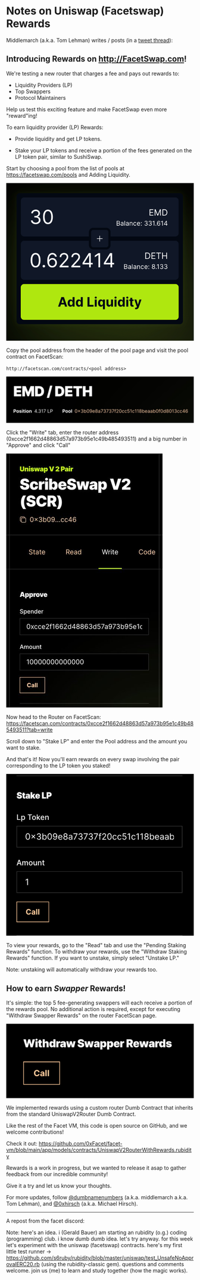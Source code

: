 # Notes on Uniswap (Facetswap) Rewards


Middlemarch (a.k.a. Tom Lehman) writes / posts (in a [tweet thread](https://twitter.com/dumbnamenumbers/status/1720150735965573479)):


## Introducing Rewards on http://FacetSwap.com!

We're testing a new router that charges a fee and pays out rewards to:

- Liquidity Providers (LP)
- Top Swappers
- Protocol Maintainers

Help us test this exciting feature 
and make FacetSwap even more "reward"ing!

To earn liquidity provider (LP) Rewards:

- Provide liquidity and get LP tokens.

- Stake your LP tokens and receive a portion of the fees generated on the LP token pair, similar to SushiSwap.

Start by choosing a pool from the list of pools at https://facetswap.com/pools and Adding Liquidity.

![](i/add_liquidity.png)


Copy the pool address from the header of the pool page and visit the pool contract on FacetScan:

`http://facetscan.com/contracts/<pool address>`


![](i/pool.png)


Click the "Write" tab, enter the router address (0xcce2f1662d48863d57a973b95e1c49b485493511) and a big number in "Approve" and click "Call"

![](i/approve.png)


Now head to the Router on FacetScan: https://facetscan.com/contracts/0xcce2f1662d48863d57a973b95e1c49b485493511?tab=write

Scroll down to "Stake LP" and enter the Pool address and the amount you want to stake.

And that's it! Now you'll earn rewards on every swap involving the pair corresponding to the LP token you staked!

![](i/stake.png)


To view your rewards, go to the "Read" tab and use the "Pending Staking Rewards" function. To withdraw your rewards, use the "Withdraw Staking Rewards" function. If you want to unstake, simply select "Unstake LP."

Note: unstaking will automatically withdraw your rewards too.



## How to earn *Swapper* Rewards!

It's simple: the top 5 fee-generating swappers will each receive a portion of the rewards pool. No additional action is required, except for executing "Withdraw Swapper Rewards" on the router FacetScan page.

![](i/swapper_rewards.png)


We implemented rewards using a custom router Dumb Contract that inherits from the standard UniswapV2Router Dumb Contract.

Like the rest of the Facet VM, this code is open source on GitHub, and we welcome contributions!

Check it out: https://github.com/0xFacet/facet-vm/blob/main/app/models/contracts/UniswapV2RouterWithRewards.rubidity




Rewards is a work in progress, but we wanted to release it asap to gather feedback from our incredible community!

Give it a try and let us know your thoughts.

For more updates, follow [@dumbnamenumbers](https://twitter.com/dumbnamenumbers) (a.k.a. middlemarch a.k.a. Tom Lehman), 
and [@0xhirsch](https://twitter.com/0xHirsch) (a.k.a. Michael Hirsch).


---


A repost from the facet discord:

Note:  here's an idea. i (Gerald Bauer) am starting an rubidity (o.g.) coding (programming) club. i know dumb dumb idea. let's try anyway.
for this week let's experiment with the uniswap (facetswap) contracts. here's my first little test runner -> https://github.com/s6ruby/rubidity/blob/master/uniswap/test_UnsafeNoApprovalERC20.rb   (using the rubidity-classic gem).  questions and comments welcome. join us (me) to learn and study together (how the magic works). 




